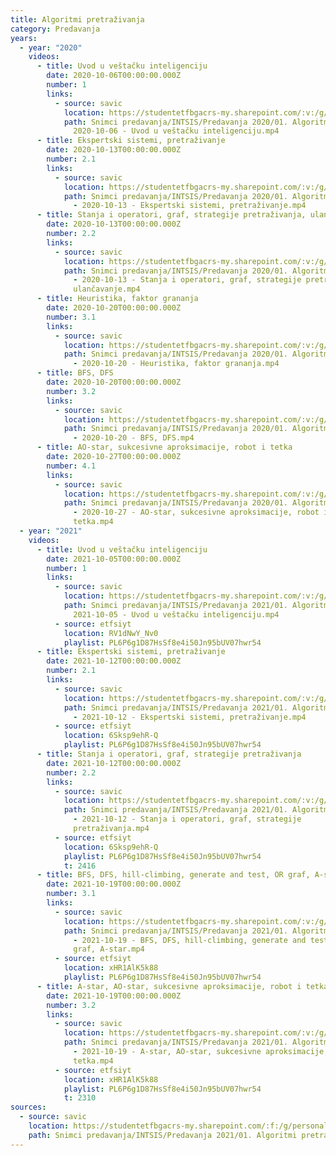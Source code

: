 ```yaml
---
title: Algoritmi pretraživanja
category: Predavanja
years:
  - year: "2020"
    videos:
      - title: Uvod u veštačku inteligenciju
        date: 2020-10-06T00:00:00.000Z
        number: 1
        links:
          - source: savic
            location: https://studentetfbgacrs-my.sharepoint.com/:v:/g/personal/sa190595d_student_etf_bg_ac_rs/EahVsBl9KJFCnwWF9w6QWnEBMKbaizEQrhxUX1nexyaVeg
            path: Snimci predavanja/INTSIS/Predavanja 2020/01. Algoritmi pretraživanja/01 -
              2020-10-06 - Uvod u veštačku inteligenciju.mp4
      - title: Ekspertski sistemi, pretraživanje
        date: 2020-10-13T00:00:00.000Z
        number: 2.1
        links:
          - source: savic
            location: https://studentetfbgacrs-my.sharepoint.com/:v:/g/personal/sa190595d_student_etf_bg_ac_rs/EcY9V0-SvglNps8n2iJVePEBdipom1MJw39UvA2i9JBCzw
            path: Snimci predavanja/INTSIS/Predavanja 2020/01. Algoritmi pretraživanja/02.01
              - 2020-10-13 - Ekspertski sistemi, pretraživanje.mp4
      - title: Stanja i operatori, graf, strategije pretraživanja, ulančavanje
        date: 2020-10-13T00:00:00.000Z
        number: 2.2
        links:
          - source: savic
            location: https://studentetfbgacrs-my.sharepoint.com/:v:/g/personal/sa190595d_student_etf_bg_ac_rs/EYabPkz5LwBLmVzaigPxpesBdnq9K2K8JYI9hfBLQ8qpnw
            path: Snimci predavanja/INTSIS/Predavanja 2020/01. Algoritmi pretraživanja/02.02
              - 2020-10-13 - Stanja i operatori, graf, strategije pretraživanja,
              ulančavanje.mp4
      - title: Heuristika, faktor grananja
        date: 2020-10-20T00:00:00.000Z
        number: 3.1
        links:
          - source: savic
            location: https://studentetfbgacrs-my.sharepoint.com/:v:/g/personal/sa190595d_student_etf_bg_ac_rs/ERbbmT0-ArhEs9BS_uOArosB3Kt6ID5zeAWumJqV51Jlww
            path: Snimci predavanja/INTSIS/Predavanja 2020/01. Algoritmi pretraživanja/03.01
              - 2020-10-20 - Heuristika, faktor grananja.mp4
      - title: BFS, DFS
        date: 2020-10-20T00:00:00.000Z
        number: 3.2
        links:
          - source: savic
            location: https://studentetfbgacrs-my.sharepoint.com/:v:/g/personal/sa190595d_student_etf_bg_ac_rs/EYsN5kpLFsdPpmJj1pet-wUByTywh3Sd6aRbX_gYkljV9w
            path: Snimci predavanja/INTSIS/Predavanja 2020/01. Algoritmi pretraživanja/03.02
              - 2020-10-20 - BFS, DFS.mp4
      - title: AO-star, sukcesivne aproksimacije, robot i tetka
        date: 2020-10-27T00:00:00.000Z
        number: 4.1
        links:
          - source: savic
            location: https://studentetfbgacrs-my.sharepoint.com/:v:/g/personal/sa190595d_student_etf_bg_ac_rs/EQvYfkQDqSJDg3A4ZiKpBmEBJbJMFRZIya7nM0Z_wDH_cQ
            path: Snimci predavanja/INTSIS/Predavanja 2020/01. Algoritmi pretraživanja/04.01
              - 2020-10-27 - AO-star, sukcesivne aproksimacije, robot i
              tetka.mp4
  - year: "2021"
    videos:
      - title: Uvod u veštačku inteligenciju
        date: 2021-10-05T00:00:00.000Z
        number: 1
        links:
          - source: savic
            location: https://studentetfbgacrs-my.sharepoint.com/:v:/g/personal/sa190595d_student_etf_bg_ac_rs/Ea8YI65kQ7xFuDNMgNrT0LMBxy97xG_2JYoODH7TMoHEYQ
            path: Snimci predavanja/INTSIS/Predavanja 2021/01. Algoritmi pretraživanja/01 -
              2021-10-05 - Uvod u veštačku inteligenciju.mp4
          - source: etfsiyt
            location: RV1dNwY_Nv0
            playlist: PL6P6g1D87HsSf8e4i50Jn95bUV07hwr54
      - title: Ekspertski sistemi, pretraživanje
        date: 2021-10-12T00:00:00.000Z
        number: 2.1
        links:
          - source: savic
            location: https://studentetfbgacrs-my.sharepoint.com/:v:/g/personal/sa190595d_student_etf_bg_ac_rs/EWMVRsAf7mRHoBF2pjc3Eq4BWqXVsu8W3DC_Q0PB6DAdeA
            path: Snimci predavanja/INTSIS/Predavanja 2021/01. Algoritmi pretraživanja/02.01
              - 2021-10-12 - Ekspertski sistemi, pretraživanje.mp4
          - source: etfsiyt
            location: 6Sksp9ehR-Q
            playlist: PL6P6g1D87HsSf8e4i50Jn95bUV07hwr54
      - title: Stanja i operatori, graf, strategije pretraživanja
        date: 2021-10-12T00:00:00.000Z
        number: 2.2
        links:
          - source: savic
            location: https://studentetfbgacrs-my.sharepoint.com/:v:/g/personal/sa190595d_student_etf_bg_ac_rs/EapA97bhND5OvWbw4SREgiUBhlgRcMvjSsnGN6yYzQ8-mQ
            path: Snimci predavanja/INTSIS/Predavanja 2021/01. Algoritmi pretraživanja/02.02
              - 2021-10-12 - Stanja i operatori, graf, strategije
              pretraživanja.mp4
          - source: etfsiyt
            location: 6Sksp9ehR-Q
            playlist: PL6P6g1D87HsSf8e4i50Jn95bUV07hwr54
            t: 2416
      - title: BFS, DFS, hill-climbing, generate and test, OR graf, A-star
        date: 2021-10-19T00:00:00.000Z
        number: 3.1
        links:
          - source: savic
            location: https://studentetfbgacrs-my.sharepoint.com/:v:/g/personal/sa190595d_student_etf_bg_ac_rs/EeXm_sZBS0xOpyNQTn8ruPQBJNNmSd3n4VRMDAPX_QGMTg
            path: Snimci predavanja/INTSIS/Predavanja 2021/01. Algoritmi pretraživanja/03.01
              - 2021-10-19 - BFS, DFS, hill-climbing, generate and test, OR
              graf, A-star.mp4
          - source: etfsiyt
            location: xHR1AlK5k88
            playlist: PL6P6g1D87HsSf8e4i50Jn95bUV07hwr54
      - title: A-star, AO-star, sukcesivne aproksimacije, robot i tetka
        date: 2021-10-19T00:00:00.000Z
        number: 3.2
        links:
          - source: savic
            location: https://studentetfbgacrs-my.sharepoint.com/:v:/g/personal/sa190595d_student_etf_bg_ac_rs/EWY3e-M0Xv9LnM6ZSzA0iRwBW6dp4KSOsk3r3xzB-o2gxQ
            path: Snimci predavanja/INTSIS/Predavanja 2021/01. Algoritmi pretraživanja/03.02
              - 2021-10-19 - A-star, AO-star, sukcesivne aproksimacije, robot i
              tetka.mp4
          - source: etfsiyt
            location: xHR1AlK5k88
            playlist: PL6P6g1D87HsSf8e4i50Jn95bUV07hwr54
            t: 2310
sources:
  - source: savic
    location: https://studentetfbgacrs-my.sharepoint.com/:f:/g/personal/sa190595d_student_etf_bg_ac_rs/EtObPR2fsNBElCK1gci2B20BQiAzowFvqthN7_inOJpNQA
    path: Snimci predavanja/INTSIS/Predavanja 2021/01. Algoritmi pretraživanja
---
```



